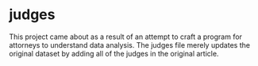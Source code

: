 # judges
This project came about as a result of an attempt to craft a program for attorneys to understand data analysis.  The judges file merely updates the original dataset by adding all of the judges in the original article. 
